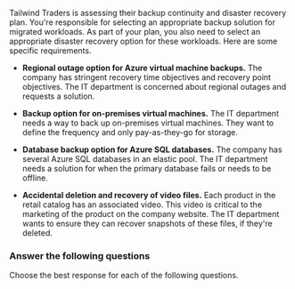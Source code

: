 Tailwind Traders is assessing their backup continuity and disaster recovery plan. You're responsible for selecting an appropriate backup solution for migrated workloads. As part of your plan, you also need to select an appropriate disaster recovery option for these workloads. Here are some specific requirements. 

- **Regional outage option for Azure virtual machine backups.** The company has stringent recovery time objectives and recovery point objectives. The IT department is concerned about regional outages and requests a solution.

- **Backup option for on-premises virtual machines.** The IT department needs a way to back up on-premises virtual machines. They want to define the frequency and only pay-as-they-go for storage. 

- **Database backup option for Azure SQL databases.** The company has several Azure SQL databases in an elastic pool. The IT department needs a solution for when the primary database fails or needs to be offline. 

- **Accidental deletion and recovery of video files.** Each product in the retail catalog has an associated video. This video is critical to the marketing of the product on the company website. The IT department wants to ensure they can recover snapshots of these files, if they're deleted.

### Answer the following questions

Choose the best response for each of the following questions. 
